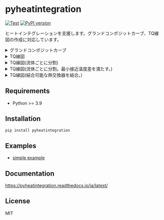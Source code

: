 # pyheatintegration

[![Test](https://github.com/tarao1006/pyheatintegration/actions/workflows/test.yml/badge.svg)](https://github.com/tarao1006/pyheatintegration/actions/workflows/test.yml)
[![PyPI version](https://badge.fury.io/py/pyheatintegration.svg)](https://badge.fury.io/py/pyheatintegration)

ヒートインテグレーションを支援します。グランドコンポジットカーブ、TQ線図の作成に対応しています。

<details>
  <summary>グランドコンポジットカーブ</summary>
  <img src="https://raw.githubusercontent.com/tarao1006/pyheatintegration/develop/examples/simple/grand_composite_curve.png" width="400">
</details>

<details>
  <summary>TQ線図</summary>
  <img src="https://raw.githubusercontent.com/tarao1006/pyheatintegration/develop/examples/simple/tq_diagram.png" width="400">
</details>

<details>
  <summary>TQ線図(流体ごとに分割)</summary>
  <img src="https://raw.githubusercontent.com/tarao1006/pyheatintegration/develop/examples/simple/tq_diagram_separated.png" width="400">
</details>

<details>
  <summary>TQ線図(流体ごとに分割。最小接近温度差を満たす。)</summary>
  <img src="https://raw.githubusercontent.com/tarao1006/pyheatintegration/develop/examples/simple/tq_diagram_split.png" width="400">
</details>

<details>
  <summary>TQ線図(結合可能な熱交換器を結合。)</summary>
  <img src="https://raw.githubusercontent.com/tarao1006/pyheatintegration/develop/examples/simple/tq_diagram_merged.png" width="400">
</details>

## Requirements

- Python >= 3.9

## Installation

``` sh
pip install pyheatintegration
```

## Examples

- [simple example](https://github.com/tarao1006/pyheatintegration/tree/main/examples/simple)

## Documentation

https://pyheatintegration.readthedocs.io/ja/latest/

## License

MIT
